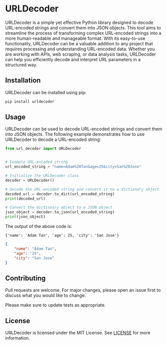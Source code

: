 # URLDecoder

URLDecoder is a simple yet effective Python library designed to decode URL-encoded strings and convert them into JSON objects. This tool aims to streamline the process of transforming complex URL-encoded strings into a more human-readable and manageable format. With its easy-to-use functionality, URLDecoder can be a valuable addition to any project that requires processing and understanding URL-encoded data. Whether you are working with APIs, web scraping, or data analysis tasks, URLDecoder can help you efficiently decode and interpret URL parameters in a structured way.

## Installation

URLDecoder can be installed using pip:

```bash
pip install urldecoder
```

## Usage

URLDecoder can be used to decode URL-encoded strings and convert them into JSON objects. The following example demonstrates how to use URLDecoder to decode a URL-encoded string:

```python
from url_decoder import URLDecoder


# Example URL-encoded string
url_encoded_string = "name=Adam%20Tan&age=25&city=San%20Jose"

# Initialize the URLDecoder class
decoder = URLDecoder()

# Decode the URL-encoded string and convert it to a dictionary object
decoded_url = decoder.to_dict(url_encoded_string)
print(decoded_url)

# Convert the dictionary object to a JSON object
json_object = decoder.to_json(url_encoded_string)
print(json_object)
```

The output of the above code is:

```dict
{'name': 'Adam Tan', 'age': 25, 'city': 'San Jose'}
```

```json
{
    "name": "Adam Tan",
    "age": "25",
    "city": "San Jose"
}
```

## Contributing

Pull requests are welcome. For major changes, please open an issue first to discuss what you would like to change.

Please make sure to update tests as appropriate.

## License

URLDecoder is licensed under the MIT License. See [LICENSE](LICENSE) for more information.
